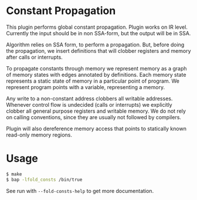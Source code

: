# Constant Propagation

This plugin performs global constant propagation.  Plugin works on IR
level. Currently the input should be in non SSA-form, but the output
will be in SSA.

Algorithm relies on SSA form, to perform a propagation. But, before
doing the propagation, we insert definitions that will clobber
registers and memory after calls or interrupts.

To propagate constants through memory we represent memory as a graph
of memory states with edges annotated by definitions. Each memory state
represents a static state of memory in a particular point of program.
We represent program points with a variable, representing a memory.

Any write to a non-constant address clobbers all writable addresses.
Whenever control flow is undecided (calls or interrupts) we explicitly
clobber all general purpose registers and writable memory. We do not
rely on calling conventions, since they are usually not followed by
compilers.

Plugin will also dereference memory access that points to statically
known read-only memory regions.

# Usage

```sh
$ make
$ bap -lfold_consts /bin/true
```

See run with `--fold-consts-help` to get more documentation.
